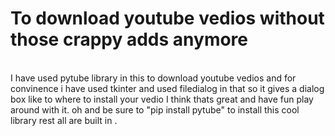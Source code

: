 # To download youtube vedios without those crappy adds anymore
<br>
I have used pytube library in this to download youtube vedios and for convinence i have used tkinter and used filedialog in that so it gives a dialog box like  to where to install your vedio
I think thats great and have fun play around with it. oh and be sure to "pip install pytube" to install this cool library rest all are built in .
